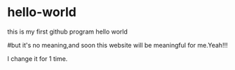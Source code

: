 # hello-world

this is my first github program hello world 

#but it's no meaning,and soon this website will be meaningful for me.Yeah!!! 

I change it for 1 time.
